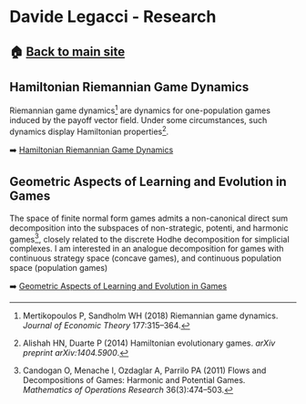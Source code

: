 # Davide Legacci - Research

## 🏠 [Back to main site](https://davidelegacci.it/)

## Hamiltonian Riemannian Game Dynamics
Riemannian game dynamics[^mert] are dynamics for one-population games induced by the payoff vector field. Under some circumstances, such dynamics display Hamiltonian properties[^ali].

➡️ [Hamiltonian Riemannian Game Dynamics](./hamiltonian/hamiltonian_riemannian_dynamics.md)

## Geometric Aspects of Learning and Evolution in Games
The space of finite normal form games admits a non-canonical direct sum decomposition into the subspaces of non-strategic, potenti, and harmonic games[^can], closely related to the discrete Hodhe decomposition for simplicial complexes. I am interested in an analogue decomposition for games with continuous strategy space (concave games), and continuous population space (population games)

➡️ [Geometric Aspects of Learning and Evolution in Games](./learning/geometry_learning.md)

[^ali]: Alishah HN, Duarte P (2014) Hamiltonian evolutionary games. _arXiv preprint arXiv:1404.5900_.
[^mert]: Mertikopoulos P, Sandholm WH (2018) Riemannian game dynamics. _Journal of Economic Theory_ 177:315–364.
[^can]: Candogan O, Menache I, Ozdaglar A, Parrilo PA (2011) Flows and Decompositions of Games: Harmonic and Potential Games. _Mathematics of Operations Research_ 36(3):474–503.